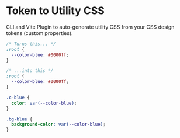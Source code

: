 # Token to Utility CSS

CLI and Vite Plugin to auto-generate utility CSS from your CSS design tokens (custom properties).

```css
/* Turns this... */
:root {
  --color-blue: #0000ff;
}

/* ...into this */
:root {
  --color-blue: #0000ff;
}

.c-blue {
  color: var(--color-blue);
}

.bg-blue {
  background-color: var(--color-blue);
}
```
